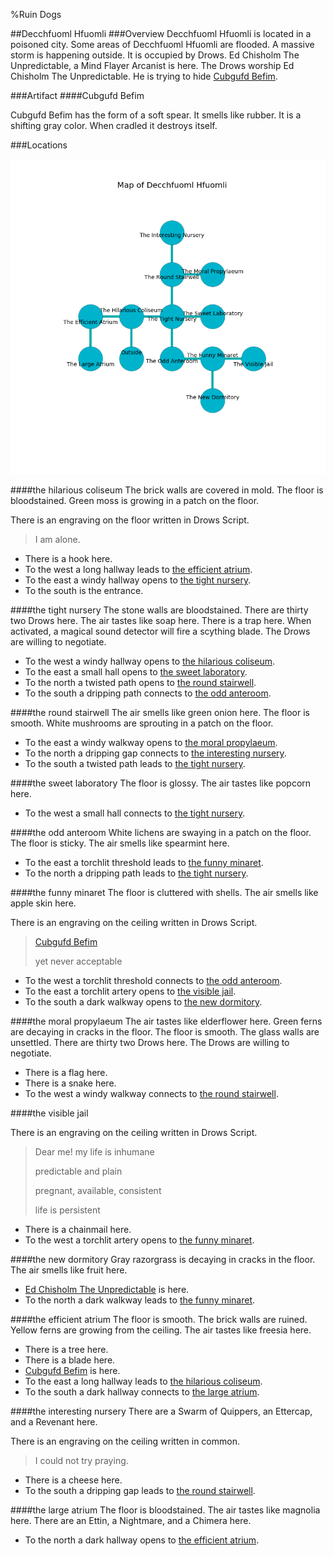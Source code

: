 %Ruin Dogs

##Decchfuoml Hfuomli
###Overview
Decchfuoml Hfuomli is located in a poisoned city. Some areas of Decchfuoml Hfuomli are flooded. A massive storm is happening outside. It is occupied by Drows. <a name="Ed-Chisholm-The-Unpredictable"></a>Ed Chisholm The Unpredictable, a Mind Flayer Arcanist is here. The Drows worship Ed Chisholm The Unpredictable. He  is trying to hide [Cubgufd Befim](#Cubgufd-Befim). 



###Artifact
####<a name="Cubgufd-Befim"></a>Cubgufd Befim


Cubgufd Befim has the form of a soft spear. It smells like rubber. It is a shifting gray color. When cradled it destroys itself. 





###Locations


![](../v2/images/Decchfuoml-Hfuomli.png)

####<a name="the-hilarious-coliseum"></a>the hilarious coliseum
The brick walls are covered in mold. The floor is bloodstained. Green moss is growing in a patch on the floor. 

There is an engraving on the floor written in Drows Script. 

> I am alone.
>


* There is a hook here.
* To the west a long hallway leads to [the efficient atrium](#the-efficient-atrium).
* To the east a windy hallway opens to [the tight nursery](#the-tight-nursery).
* To the south is the entrance.


####<a name="the-tight-nursery"></a>the tight nursery
The stone walls are bloodstained. There are thirty two Drows here. The air tastes like soap here. There is a trap here. When activated, a magical sound detector will fire a scything blade. The Drows are willing to negotiate. 



* To the west a windy hallway opens to [the hilarious coliseum](#the-hilarious-coliseum).
* To the east a small hall opens to [the sweet laboratory](#the-sweet-laboratory).
* To the north a twisted path opens to [the round stairwell](#the-round-stairwell).
* To the south a dripping path connects to [the odd anteroom](#the-odd-anteroom).


####<a name="the-round-stairwell"></a>the round stairwell
The air smells like green onion here. The floor is smooth. White mushrooms are sprouting in a patch on the floor. 



* To the east a windy walkway opens to [the moral propylaeum](#the-moral-propylaeum).
* To the north a dripping gap connects to [the interesting nursery](#the-interesting-nursery).
* To the south a twisted path leads to [the tight nursery](#the-tight-nursery).


####<a name="the-sweet-laboratory"></a>the sweet laboratory
The floor is glossy. The air tastes like popcorn here. 



* To the west a small hall connects to [the tight nursery](#the-tight-nursery).


####<a name="the-odd-anteroom"></a>the odd anteroom
White lichens are swaying in a patch on the floor. The floor is sticky. The air smells like spearmint here. 



* To the east a torchlit threshold leads to [the funny minaret](#the-funny-minaret).
* To the north a dripping path leads to [the tight nursery](#the-tight-nursery).


####<a name="the-funny-minaret"></a>the funny minaret
The floor is cluttered with shells. The air smells like apple skin here. 

There is an engraving on the ceiling written in Drows Script. 

> [Cubgufd Befim](#Cubgufd-Befim)
>
> yet never acceptable
>


* To the west a torchlit threshold connects to [the odd anteroom](#the-odd-anteroom).
* To the east a torchlit artery opens to [the visible jail](#the-visible-jail).
* To the south a dark walkway opens to [the new dormitory](#the-new-dormitory).


####<a name="the-moral-propylaeum"></a>the moral propylaeum
The air tastes like elderflower here. Green ferns are decaying in cracks in the floor. The floor is smooth. The glass walls are unsettled. There are thirty two Drows here. The Drows are willing to negotiate. 



* There is a flag here.
* There is a snake here.
* To the west a windy walkway connects to [the round stairwell](#the-round-stairwell).


####<a name="the-visible-jail"></a>the visible jail


There is an engraving on the ceiling written in Drows Script. 

> Dear me! my life is inhumane
>
> predictable and plain
>
> pregnant, available, consistent
>
> life is persistent
>


* There is a chainmail here.
* To the west a torchlit artery opens to [the funny minaret](#the-funny-minaret).


####<a name="the-new-dormitory"></a>the new dormitory
Gray razorgrass is decaying in cracks in the floor. The air smells like fruit here. 



* [Ed Chisholm The Unpredictable](#Ed-Chisholm-The-Unpredictable) is here.
* To the north a dark walkway leads to [the funny minaret](#the-funny-minaret).


####<a name="the-efficient-atrium"></a>the efficient atrium
The floor is smooth. The brick walls are ruined. Yellow ferns are growing from the ceiling. The air tastes like freesia here. 



* There is a tree here.
* There is a blade here.
* [Cubgufd Befim](#Cubgufd-Befim) is here.
* To the east a long hallway leads to [the hilarious coliseum](#the-hilarious-coliseum).
* To the south a dark hallway connects to [the large atrium](#the-large-atrium).


####<a name="the-interesting-nursery"></a>the interesting nursery
There are a Swarm of Quippers, an Ettercap, and a Revenant here. 

There is an engraving on the ceiling written in common. 

> I could not try praying.
>


* There is a cheese here.
* To the south a dripping gap leads to [the round stairwell](#the-round-stairwell).


####<a name="the-large-atrium"></a>the large atrium
The floor is bloodstained. The air tastes like magnolia here. There are an Ettin, a Nightmare, and a Chimera here. 



* To the north a dark hallway opens to [the efficient atrium](#the-efficient-atrium).



